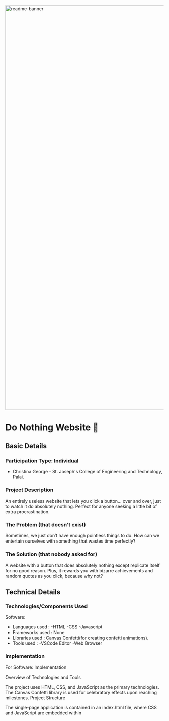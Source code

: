 <img width="1280" alt="readme-banner" src="https://github.com/user-attachments/assets/35332e92-44cb-425b-9dff-27bcf1023c6c">

# Do Nothing Website 🎯


## Basic Details

### Participation Type: Individual
- Christina George - St. Joseph's College of Engineering and Technology, Palai.

### Project Description
An entirely useless website that lets you click a button… over and over, just to watch it do absolutely nothing. Perfect for anyone seeking a little bit of extra procrastination.

### The Problem (that doesn't exist)
Sometimes, we just don’t have enough pointless things to do. How can we entertain ourselves with something that wastes time perfectly?

### The Solution (that nobody asked for)
A website with a button that does absolutely nothing except replicate itself for no good reason. Plus, it rewards you with bizarre achievements and random quotes as you click, because why not?

## Technical Details
### Technologies/Components Used
Software:
- Languages used :
    -HTML
    -CSS
    -Javascript
- Frameworks used : None
- Libraries used : Canvas Confetti(for creating confetti animations).
- Tools used :
    -VSCode Editor
    -Web Browser

### Implementation
For Software:
Implementation

Overview of Technologies and Tools

The project uses HTML, CSS, and JavaScript as the primary technologies. The Canvas Confetti library is used for celebratory effects upon reaching milestones.
Project Structure

The single-page application is contained in an index.html file, where CSS and JavaScript are embedded within <style> and <script> tags, respectively. This keeps everything in one file for simplicity.
Key Features and Functions

Button Click Handling: The doNothingButton button increments a click counter on each press. After each click, it displays a random message from a predefined list.
Progress Bar: The progress bar dynamically updates its width based on the click count. CSS transitions make the bar fill smoothly.
# Installation
To get started with the Do Nothing Website, follow these commands:
- Clone this repository
git clone https://github.com/yourusername/DoNothingWebsite.git

- Navigate into the project directory
cd DoNothingWebsite

- Install any dependencies (if necessary)
npm install


# Run
Run the website in a local server to begin your journey of doing absolutely nothing.

# Start a local server (use live-server, http-server, or similar tools)
npx live-server
Or open index.html directly in your browser and prepare to achieve nothing.

Or just open this link in a new tab: 
https://do-nothing-website.glitch.me

### Project Documentation
For Software:
This Do Nothing Website doesn’t have any real functionality, but here’s a quick breakdown of how the project is structured:

HTML: Defines the layout of the single, unproductive button.
CSS: Adds a touch of color and style, making the button look just enticing enough to click.
JavaScript: Handles all interactive elements—the clicks, messages, animations, and duplicate button spawns.

# Screenshots 
![image](https://github.com/user-attachments/assets/9d9cfd74-6472-44e2-8aba-f15dbb1792b1)

*Landing State/Initial Load Page*


![Screenshot (24)](https://github.com/user-attachments/assets/c9be7e77-5325-44a1-ad81-1d0d94e0376f)

*Achievements*


![Screenshot3](Add screenshot 3 here with proper name)
*Add caption explaining what this shows*

# Diagrams
![Workflow](Add your workflow/architecture diagram here)
*Add caption explaining your workflow*

# Additional Demos
[Add any extra demo materials/links]

---
Made with ❤️ at TinkerHub Useless Projects 

![Static Badge](https://img.shields.io/badge/TinkerHub-24?color=%23000000&link=https%3A%2F%2Fwww.tinkerhub.org%2F)
![Static Badge](https://img.shields.io/badge/UselessProject--24-24?link=https%3A%2F%2Fwww.tinkerhub.org%2Fevents%2FQ2Q1TQKX6Q%2FUseless%2520Projects)




